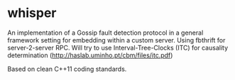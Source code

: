 whisper
=======

An implementation of a Gossip fault detection protocol in a general framework setting for embedding within a custom server. Using fbthrift for server-2-server RPC. Will try to use Interval-Tree-Clocks (ITC) for causality determination (http://haslab.uminho.pt/cbm/files/itc.pdf)

Based on clean C++11 coding standards.
